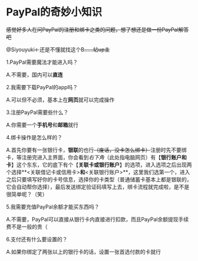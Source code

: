 # PayPal的奇妙小知识

~~感觉好多人在问PayPal的注册和绑卡之类的问题，想了想还是做一份PayPal解答吧~~

@Siyouyuki←还是不懂就找这个B~~……站up主~~

1.PayPal需要魔法才能进入吗？

   A.不需要，国内可以**直连**

2.我需要下载PayPal的app吗？

   A.可以但不必须，基本上在**网页**就可以完成操作

3.注册PayPal需要些什么？

   A.你需要一个**手机号**和**邮箱**就行

4.绑卡操作是怎么样的？

   A.首先你要有一张银行卡，**银联**的也行~~（废话，没卡怎么绑卡）~~注册时先不要绑卡，等注册完进入主界面，你会看到*右下角*（此处指电脑网页）有【**银行账户和卡**】这个东东，它的底下有个【**关联卡或银行账户**】的选项，进入选项之后出现两个选择**<关联借记卡或信用卡>**和**<关联银行账户>**，这里我们选第一个，进入之后只要填写好你的卡号信息，选择你的卡类型（普通储蓄卡基本上都是银联的，它会自动帮你选择），最后发送绑定验证码填写上去，绑卡流程就完成啦，是不是很简单呢？（笑）

5.我需要充值PayPal余额才能买东西吗？

   A.不需要，PayPal可以直接从银行卡内直接进行扣款，而且PayPal余额提现手续费不是一般的贵（

6.支付还有什么要设置的？

   A.如果你绑定了两张以上的银行卡的话，设置一张首选付款的卡就行


